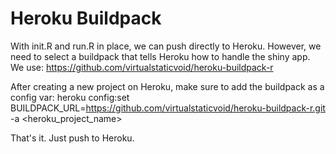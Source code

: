 # Heroku Buildpack
With init.R and run.R in place, we can push directly to Heroku.
However, we need to select a buildpack that tells Heroku how to handle the shiny app.
We use: https://github.com/virtualstaticvoid/heroku-buildpack-r

After creating a new project on Heroku, make sure to add the buildpack as a config var:
heroku config:set BUILDPACK_URL=https://github.com/virtualstaticvoid/heroku-buildpack-r.git -a <heroku_project_name>

That's it. Just push to Heroku.